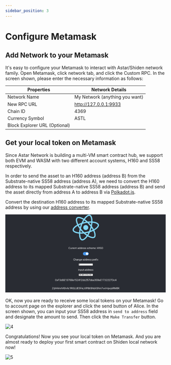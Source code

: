 ```yaml
---
sidebar_position: 3
---
```


# Configure Metamask

## Add Network to your Metamask

It's easy to configure your Metamask to interact with Astar/Shiden network family. Open Metamask, click network tab, and click the Custom RPC. In the screen shown, please enter the necessary information as follows:

| Properties                    | Network Details                |
| ----------------------------- | ------------------------------ |
| Network Name                  | My Network (anything you want) |
| New RPC URL                   | http://127.0.0.1:9933          |
| Chain ID                      | 4369                           |
| Currency Symbol               | ASTL                           |
| Block Explorer URL (Optional) |                                |

## Get your local token on Metamask
Since Astar Network is building a multi-VM smart contract hub, we support both EVM and WASM with two different account systems, H160 and SS58 respectively.

In order to send the asset to an H160 address (address B) from the Substrate-native SS58 address (address A), we need to convert the H160 address to its mapped Substrate-native SS58 address (address B) and send the asset directly from address A to address B via [Polkadot.js](https://polkadot.js.org/apps/).

Convert the destination H160 address to its mapped Substrate-native SS58 address by using our [address converter](https://hoonsubin.github.io/evm-substrate-address-converter/).
    
![Untitled](img/10.png)

OK, now you are ready to receive some local tokens on your Metamask! Go to account page on the explorer and click the send button of Alice. In the screen shown, you can input your SS58 address in `send to address` field and designate the amount to send. Then click the `Make Transfer` button.

![4](img/4.png)

Congratulations!  Now you see your local token on Metamask. And you are almost ready to deploy your first smart contract on Shiden local network now!

![5](img/5.png)
